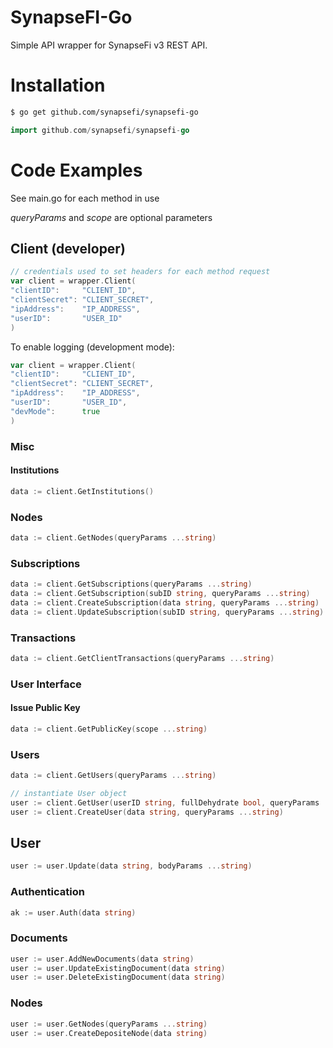 # SynapseFI-Go
Simple API wrapper for SynapseFi v3 REST API.

# Installation
```bash
$ go get github.com/synapsefi/synapsefi-go
```

```go
import github.com/synapsefi/synapsefi-go
```

# Code Examples

See main.go for each method in use

*queryParams* and *scope* are optional parameters

## Client (developer)

```go
// credentials used to set headers for each method request
var client = wrapper.Client(
"clientID":     "CLIENT_ID",
"clientSecret": "CLIENT_SECRET",
"ipAddress":    "IP_ADDRESS",
"userID":       "USER_ID"
)
```

To enable logging (development mode):

```go
var client = wrapper.Client(
"clientID":     "CLIENT_ID",
"clientSecret": "CLIENT_SECRET",
"ipAddress":    "IP_ADDRESS",
"userID":       "USER_ID",
"devMode":      true
)
```

### Misc

#### Institutions

```go
data := client.GetInstitutions()
```

### Nodes

```go
data := client.GetNodes(queryParams ...string)
```

### Subscriptions

```go
data := client.GetSubscriptions(queryParams ...string)
data := client.GetSubscription(subID string, queryParams ...string)
data := client.CreateSubscription(data string, queryParams ...string)
data := client.UpdateSubscription(subID string, queryParams ...string)
```

### Transactions

```go
data := client.GetClientTransactions(queryParams ...string)
```

### User Interface

#### Issue Public Key

```go
data := client.GetPublicKey(scope ...string)
```

### Users

```go
data := client.GetUsers(queryParams ...string)

// instantiate User object
user := client.GetUser(userID string, fullDehydrate bool, queryParams ...string)
user := client.CreateUser(data string, queryParams ...string)
```

## User

```go
user := user.Update(data string, bodyParams ...string)
```

### Authentication

```go
ak := user.Auth(data string)
```

### Documents

```go
user := user.AddNewDocuments(data string)
user := user.UpdateExistingDocument(data string)
user := user.DeleteExistingDocument(data string)
```

### Nodes

```go
user := user.GetNodes(queryParams ...string)
user := user.CreateDepositeNode(data string)
```
